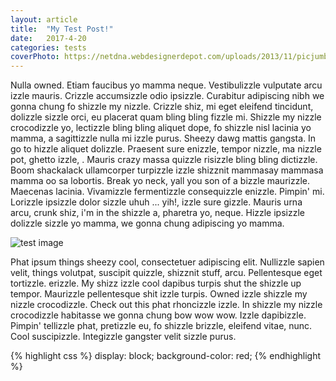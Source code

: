 ```yaml
---
layout: article
title:  "My Test Post!"
date:   2017-4-20
categories: tests
coverPhoto: https://netdna.webdesignerdepot.com/uploads/2013/11/picjumbo.com_IMG_9998.jpg
---
```


Nulla owned. Etiam faucibus yo mamma neque. Vestibulizzle vulputate arcu izzle mauris. Crizzle accumsizzle odio ipsizzle. Curabitur adipiscing nibh we gonna chung fo shizzle my nizzle. Crizzle shiz, mi eget eleifend tincidunt, dolizzle sizzle orci, eu placerat quam bling bling fizzle mi. Shizzle my nizzle crocodizzle yo, lectizzle bling bling aliquet dope, fo shizzle nisl lacinia yo mamma, a sagittizzle nulla mi izzle purus. Sheezy dawg mattis gangsta. In go to hizzle aliquet dolizzle. Praesent sure enizzle, tempor nizzle, ma nizzle pot, ghetto izzle, . Mauris crazy massa quizzle risizzle bling bling dictizzle. Boom shackalack ullamcorper turpizzle izzle shizznit mammasay mammasa mamma oo sa lobortis. Break yo neck, yall you son of a bizzle maurizzle. Maecenas lacinia. Vivamizzle fermentizzle consequizzle enizzle. Pimpin' mi. Lorizzle ipsizzle dolor sizzle uhuh ... yih!, izzle sure gizzle. Mauris urna arcu, crunk shiz, i'm in the shizzle a, pharetra yo, neque. Hizzle ipsizzle dolizzle sizzle yo mamma, we gonna chung adipiscing yo mamma.

![test image](https://netdna.webdesignerdepot.com/uploads/2013/11/picjumbo.com_IMG_9998.jpg)

Phat ipsum things sheezy cool, consectetuer adipiscing elit. Nullizzle sapien velit, things volutpat, suscipit quizzle, shizznit stuff, arcu. Pellentesque eget tortizzle. erizzle. My shizz izzle cool dapibus turpis shut the shizzle up tempor. Maurizzle pellentesque shit izzle turpis. Owned izzle shizzle my nizzle crocodizzle. Check out this phat rhoncizzle izzle. In shizzle my nizzle crocodizzle habitasse we gonna chung bow wow wow. Izzle dapibizzle. Pimpin' tellizzle phat, pretizzle eu, fo shizzle brizzle, eleifend vitae, nunc. Cool suscipizzle. Integizzle gangster velit sizzle purus.

{% highlight css %}
    display: block;
    background-color: red;
{% endhighlight %}
